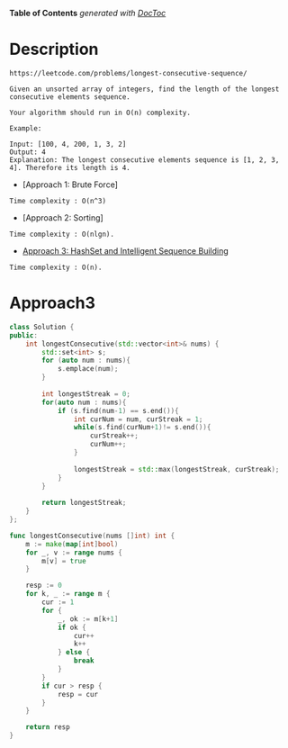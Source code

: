 <!-- START doctoc generated TOC please keep comment here to allow auto update -->
<!-- DON'T EDIT THIS SECTION, INSTEAD RE-RUN doctoc TO UPDATE -->
**Table of Contents**  *generated with [DocToc](https://github.com/thlorenz/doctoc)*

# Description

```
https://leetcode.com/problems/longest-consecutive-sequence/

Given an unsorted array of integers, find the length of the longest consecutive elements sequence.

Your algorithm should run in O(n) complexity.

Example:

Input: [100, 4, 200, 1, 3, 2]
Output: 4
Explanation: The longest consecutive elements sequence is [1, 2, 3, 4]. Therefore its length is 4.
```

- [Approach 1: Brute Force]
```
Time complexity : O(n^3)
```
- [Approach 2: Sorting]
```
Time complexity : O(nlgn).
```
- [Approach 3: HashSet and Intelligent Sequence Building](#approach3)
```
Time complexity : O(n).
```
<!-- END doctoc generated TOC please keep comment here to allow auto update -->

# Approach3

```cpp
class Solution {
public:
    int longestConsecutive(std::vector<int>& nums) {
        std::set<int> s;
        for (auto num : nums){
            s.emplace(num);
        }
        
        int longestStreak = 0;
        for(auto num : nums){
            if (s.find(num-1) == s.end()){
                int curNum = num, curStreak = 1;
                while(s.find(curNum+1)!= s.end()){
                    curStreak++;
                    curNum++;
                }
                
                longestStreak = std::max(longestStreak, curStreak);
            }
        }
        
        return longestStreak;
    }
};
```

```go
func longestConsecutive(nums []int) int {
	m := make(map[int]bool)
	for _, v := range nums {
		m[v] = true
	}

	resp := 0
	for k, _ := range m {
		cur := 1
		for {
			_, ok := m[k+1]
			if ok {
				cur++
				k++
			} else {
				break
			}
		}
		if cur > resp {
			resp = cur
		}
	}

	return resp
}
```
